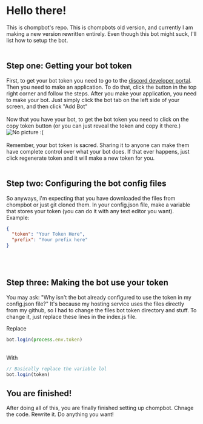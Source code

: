# Hello there!
This is chompbot's repo. This is chompbots old version, and currently I am making a new version rewritten entirely. Even though this bot might suck, I'll list how to setup the bot. 
<br> 
<br>
## Step one: Getting your bot token 

First, to get your bot token you need to go to the [discord developer portal](https://discord.com/developers/applications). Then you need to make an application. To do that, click the button in the top right corner and follow the steps. After you make your application, you need to make your bot. Just simply click the bot tab on the left side of your screen, and then click "Add Bot"
<br>
<br>
Now that you have your bot, to get the bot token you need to click on the copy token button (or you can just reveal the token and copy it there.)<br>
![No picture :(](https://cdn.discordapp.com/attachments/697634291340804106/770335284998832128/unknown.png)
<br>
<br> 
Remember, your bot token is sacred. Sharing it to anyone can make them have complete control over what your bot does. If that ever happens, just click regenerate token and it will make a new token for you.
<br>
<br>
## Step two: Configuring the bot config files
So anyways, i'm expecting that you have downloaded the files from chompbot or just git cloned them. In your config.json file, make a variable that stores your token (you can do it with any text editor you want). Example:
```json
{
  "token": "Your Token Here",
  "prefix": "Your prefix here"
}
```
<br>
<br>

## Step three: Making the bot use your token
You may ask: "Why isn't the bot already configured to use the token in my config.json file?" It's because my hosting service uses the files directly from my github, so I had to change the files bot token directory and stuff. To change it, just replace these lines in the index.js file. 

Replace
<br>
```js
bot.login(process.env.token)
```
<br>
With
<br>

```js
// Basically replace the variable lol
bot.login(token)
```

## You are finished!
After doing all of this, you are finally finished setting up chompbot. Chnage the code. Rewrite it. Do anything you want! 

